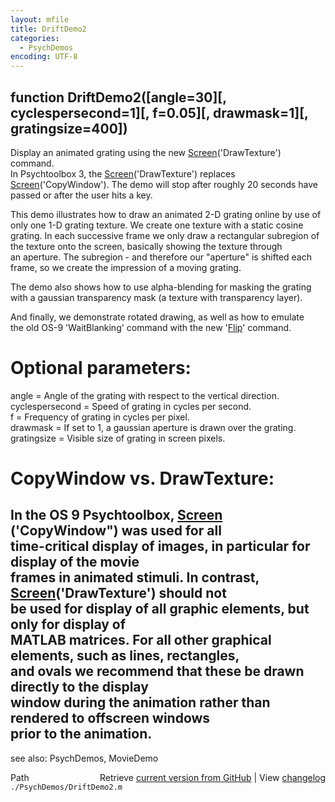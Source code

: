 ```yaml
---
layout: mfile
title: DriftDemo2
categories:
  - PsychDemos
encoding: UTF-8
---
```


function DriftDemo2([angle=30][, cyclespersecond=1][, f=0.05][, drawmask=1][, gratingsize=400])  
----  

Display an animated grating using the new [Screen](/docs/Screen)('DrawTexture') command.  
In Psychtoolbox 3, the  [Screen](/docs/Screen)('DrawTexture') replaces  
[Screen](/docs/Screen)('CopyWindow'). The demo will stop after roughly 20 seconds have  
passed or after the user hits a key.  

This demo illustrates how to draw an animated 2-D grating online by use of  
only one 1-D grating texture. We create one texture with a static cosine  
grating. In each successive frame we only draw a rectangular subregion of  
the texture onto the screen, basically showing the texture through  
an aperture. The subregion - and therefore our "aperture" is shifted each  
frame, so we create the impression of a moving grating.  

The demo also shows how to use alpha-blending for masking the grating  
with a gaussian transparency mask (a texture with transparency layer).  

And finally, we demonstrate rotated drawing, as well as how to emulate  
the old OS-9 'WaitBlanking' command with the new '[Flip](/docs/Flip)' command.  

# Optional parameters:  

angle = Angle of the grating with respect to the vertical direction.  
cyclespersecond = Speed of grating in cycles per second.  
f = Frequency of grating in cycles per pixel.  
drawmask = If set to 1, a gaussian aperture is drawn over the grating.  
gratingsize = Visible size of grating in screen pixels.  

# CopyWindow vs. DrawTexture:  

In the OS 9 Psychtoolbox, [Screen](/docs/Screen) ('CopyWindow") was used for all  
time-critical display of images, in particular for display of the movie  
frames in animated stimuli. In contrast, [Screen](/docs/Screen)('DrawTexture') should not  
be used for display of all graphic elements,  but only for  display of  
MATLAB matrices.  For all other graphical elements, such as lines,  rectangles,  
and ovals we recommend that these be drawn directly to the  display  
window during the animation rather than rendered to offscreen  windows  
prior to the animation.  
----  

see also: PsychDemos, MovieDemo  


<div class="code_header" style="text-align:right;">
  <span style="float:left;">Path&nbsp;&nbsp;</span> <span class="counter">Retrieve <a href=
  "https://raw.github.com/Psychtoolbox-3/Psychtoolbox-3/beta/./PsychDemos/DriftDemo2.m">current version from GitHub</a> | View <a href=
  "https://github.com/Psychtoolbox-3/Psychtoolbox-3/commits/beta/./PsychDemos/DriftDemo2.m">changelog</a></span>
</div>
<div class="code">
  <code>./PsychDemos/DriftDemo2.m</code>
</div>
